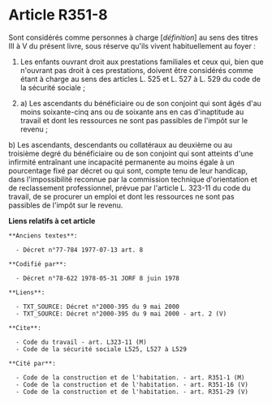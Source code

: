 # Article R351-8

Sont considérés comme personnes à charge [*définition*] au sens des titres III à V du présent livre, sous réserve qu'ils
vivent habituellement au foyer :

1. Les enfants ouvrant droit aux prestations familiales et ceux qui, bien que n'ouvrant pas droit à ces prestations, doivent
être considérés comme étant à charge au sens des articles L. 525 et L. 527 à L. 529 du code de la sécurité sociale ;

2. a) Les ascendants du bénéficiaire ou de son conjoint qui sont âgés d'au moins soixante-cinq ans ou de soixante ans en cas
d'inaptitude au travail et dont les ressources ne sont pas passibles de l'impôt sur le revenu ;

b) Les ascendants, descendants ou collatéraux au deuxième ou au troisième degré du bénéficiaire ou de son conjoint qui sont
atteints d'une infirmité entraînant une incapacité permanente au moins égale à un pourcentage fixé par décret ou qui sont,
compte tenu de leur handicap, dans l'impossibilité reconnue par la commission technique d'orientation et de reclassement
professionnel, prévue par l'article L. 323-11 du code du travail, de se procurer un emploi et dont les ressources ne sont pas
passibles de l'impôt sur le revenu.

**Liens relatifs à cet article**

	**Anciens textes**:

	  - Décret n°77-784 1977-07-13 art. 8

	**Codifié par**:

	  - Décret n°78-622 1978-05-31 JORF 8 juin 1978

	**Liens**:

	  - TXT_SOURCE: Décret n°2000-395 du 9 mai 2000
	  - TXT_SOURCE: Décret n°2000-395 du 9 mai 2000 - art. 2 (V)

	**Cite**:

	  - Code du travail - art. L323-11 (M)
	  - Code de la sécurité sociale L525, L527 à L529

	**Cité par**:

	  - Code de la construction et de l'habitation. - art. R351-1 (M)
	  - Code de la construction et de l'habitation. - art. R351-16 (V)
	  - Code de la construction et de l'habitation. - art. R351-29 (V)
